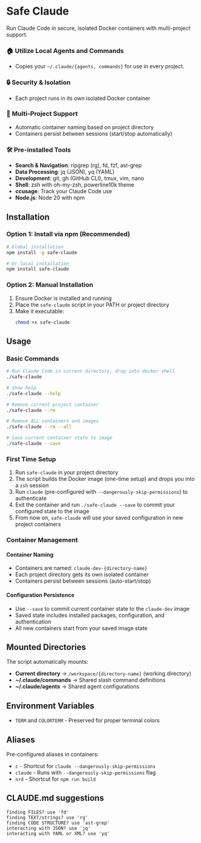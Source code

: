 # Safe Claude

Run Claude Code in secure, isolated Docker containers with multi-project support.

### 🏠 Utilize Local Agents and Commands
- Copies your `~/.claude/{agents, commands}` for use in every project.

### 🔒 Security & Isolation
- Each project runs in its own isolated Docker container

### 🚀 Multi-Project Support
- Automatic container naming based on project directory
- Containers persist between sessions (start/stop automatically)

### 🛠️ Pre-installed Tools
- **Search & Navigation**: ripgrep (rg), fd, fzf, ast-grep
- **Data Processing**: jq (JSON), yq (YAML)
- **Development**: git, gh (GitHub CLI), tmux, vim, nano
- **Shell**: zsh with oh-my-zsh, powerline10k theme
- **ccusage**: Track your Claude Code use
- **Node.js**: Node 20 with npm

## Installation

### Option 1: Install via npm (Recommended)

```bash
# Global installation
npm install -g safe-claude

# Or local installation
npm install safe-claude
```

### Option 2: Manual Installation

1. Ensure Docker is installed and running
2. Place the `safe-claude` script in your PATH or project directory
3. Make it executable:
   ```bash
   chmod +x safe-claude
   ```

## Usage

### Basic Commands

```bash
# Run Claude Code in current directory, drop into docker shell
./safe-claude

# Show help
./safe-claude --help

# Remove current project container
./safe-claude --rm

# Remove ALL containers and images
./safe-claude --rm --all

# Save current container state to image
./safe-claude --save
```

### First Time Setup

1. Run `safe-claude` in your project directory
2. The script builds the Docker image (one-time setup) and drops you into a `zsh` session
3. Run `claude` (pre-configured with `--dangerously-skip-permissions`) to authenticate
4. Exit the container and run `./safe-claude --save` to commit your configured state to the image
5. From now on, `safe-claude` will use your saved configuration in new project containers

### Container Management

#### Container Naming
- Containers are named: `claude-dev-{directory-name}`
- Each project directory gets its own isolated container
- Containers persist between sessions (auto-start/stop)

#### Configuration Persistence
- Use `--save` to commit current container state to the `claude-dev` image
- Saved state includes installed packages, configuration, and authentication
- All new containers start from your saved image state

## Mounted Directories

The script automatically mounts:
- **Current directory** → `/workspace/{directory-name}` (working directory)
- **~/.claude/commands** → Shared slash command definitions
- **~/.claude/agents** → Shared agent configurations

## Environment Variables
- `TERM` and `COLORTERM` - Preserved for proper terminal colors

## Aliases

Pre-configured aliases in containers:
- `c` - Shortcut for `claude --dangerously-skip-permissions`
- `claude` - Runs with `--dangerously-skip-permissions` flag
- `nrd` - Shortcut for `npm run build`

## CLAUDE.md suggestions
```
finding FILES? use 'fd'
finding TEXT/strings? use 'rg'
finding CODE STRUCTURE? use 'ast-grep'
interacting with JSON? use 'jq'
interacting with YAML or XML? use 'yq'
```


